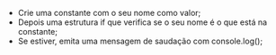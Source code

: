 * Crie uma constante com o seu nome como valor;
* Depois uma estrutura if que verifica se o seu nome é o que está na constante;
* Se estiver, emita uma mensagem de saudação com console.log();